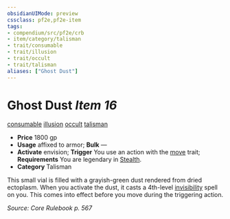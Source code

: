 ```yaml
---
obsidianUIMode: preview
cssclass: pf2e,pf2e-item
tags:
- compendium/src/pf2e/crb
- item/category/talisman
- trait/consumable
- trait/illusion
- trait/occult
- trait/talisman
aliases: ["Ghost Dust"]
---
```

# Ghost Dust *Item 16*  
[consumable](rules/traits/consumable.md)  [illusion](rules/traits/illusion.md)  [occult](rules/traits/occult.md)  [talisman](rules/traits/talisman.md)  

- **Price** 1800 gp
- **Usage** affixed to armor; **Bulk** —
- **Activate** envision; **Trigger** You use an action with the [move](rules/traits/move.md) trait; **Requirements** You are legendary in [Stealth](compendium/skills.md#Stealth).
- **Category** Talisman

This small vial is filled with a grayish-green dust rendered from dried ectoplasm. When you activate the dust, it casts a 4th-level [invisibility](compendium/spells/invisibility.md) spell on you. This comes into effect before you move during the triggering action.

*Source: Core Rulebook p. 567*